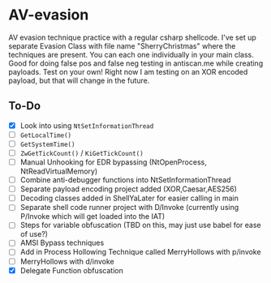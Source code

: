 # AV-evasion
AV evasion technique practice with a regular csharp shellcode. I've set up separate Evasion Class with file name "SherryChristmas" where the techniques are present. You can each one individually in your main class. Good for doing false pos and false neg testing in antiscan.me while creating payloads. Test on your own!
Right now I am testing on an XOR encoded payload, but that will change in the future.

## To-Do

- [x] Look into using `NtSetInformationThread`
- [ ] `GetLocalTime()`
- [ ] `GetSystemTime()`
- [ ] `ZwGetTickCount()` / `KiGetTickCount()`
- [ ] Manual Unhooking for EDR bypassing (NtOpenProcess, NtReadVirtualMemory)
- [ ] Combine anti-debugger functions into NtSetInformationThread
- [ ] Separate payload encoding project added (XOR,Caesar,AES256)
- [ ] Decoding classes added in ShellYaLater for easier calling in main
- [ ] Separate shell code runner project with D/Invoke (currently using P/Invoke which will get loaded into the IAT)
- [ ] Steps for variable obfuscation (TBD on this, may just use babel for ease of use?)
- [ ] AMSI Bypass techniques
- [ ] Add in Process Hollowing Technique called MerryHollows with p/invoke
- [ ] MerryHollows with d/invoke
- [x] Delegate Function obfuscation
